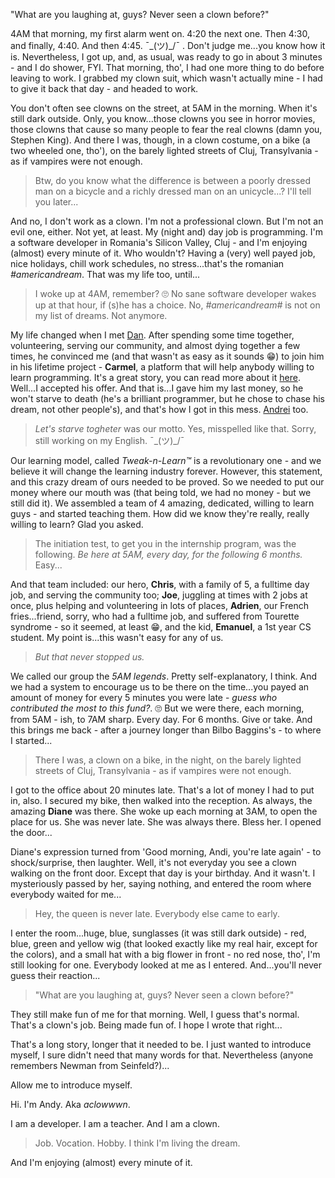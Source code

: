 "What are you laughing at, guys? Never seen a clown before?"

4AM that morning, my first alarm went on. 4:20 the next one. Then 4:30, and finally, 4:40. And then 4:45.  ¯\_(ツ)_/¯ . Don't judge me...you know how it is.
Nevertheless, I got up, and, as usual, was ready to go in about 3 minutes - and I do shower, FYI. That morning, tho', I had one more thing to do before leaving to work. I grabbed my clown suit, which wasn't actually mine - I had to give it back that day - and headed to work.

You don't often see clowns on the street, at 5AM in the morning. When it's still dark outside. Only, you know...those clowns you see in horror movies, those clowns that cause so many people to fear the real clowns (damn you, Stephen King). And there I was, though, in a clown costume, on a bike (a two wheeled one, tho'), on the barely lighted streets of Cluj, Transylvania - as if vampires were not enough.

> Btw, do you know what the difference is between a poorly dressed man on a bicycle and a richly dressed man on an unicycle...? I'll tell you later...


And no, I don't work as a clown. I'm not a professional clown. But I'm not an evil one, either. Not yet, at least. My (night and) day job is programming. I'm a software developer in Romania's Silicon Valley, Cluj - and I'm enjoying (almost) every minute of it. Who wouldn't? Having a (very) well payed job, nice holidays, chill work schedules, no stress...that's the romanian *#americandream*. That was my life too, until...

> I woke up at 4AM, remember? 🙄 No sane software developer wakes up at that hour, if (s)he has a choice. No, *#americandream#* is not on my list of dreams. Not anymore.

My life changed when I met [Dan](https://carmel.io/story/idancali). After spending some time together, volunteering, serving our community, and almost dying together a few times, he convinced me (and that wasn't as easy as it sounds 😁) to join him in his lifetime project - __Carmel__, a platform that will help anybody willing to learn programming. It's a great story, you can read more about it [here](https://carmel.io/story). Well...I accepted his offer. And that is...I gave him my last money, so he won't starve to death (he's a brilliant programmer, but he chose to chase his dream, not other people's), and that's how I got in this mess. [Andrei](https://carmel.io/story/andreiwrites) too.

> *Let's starve togheter* was our motto. Yes, misspelled like that. Sorry, still working on my English. ¯\_(ツ)_/¯

Our learning model, called *Tweak-n-Learn™* is a revolutionary one - and we believe it will change the learning industry forever. However, this statement, and this crazy dream of ours needed to be proved. So we needed to put our money where our mouth was (that being told, we had no money - but we still did it). We assembled a team of 4 amazing, dedicated, willing to learn guys - and started teaching them. How did we know they're really, really willing to learn? Glad you asked.

> The initiation test, to get you in the internship program, was the following. *Be here at 5AM, every day, for the following 6 months.* Easy...

And that team included: our hero, __Chris__, with a family of 5, a fulltime day job, and serving the community too; __Joe__, juggling at times with 2 jobs at once, plus helping and volunteering in lots of places, __Adrien__, our French fries...friend, sorry, who had a fulltime job, and suffered from Tourette syndrome - so it seemed, at least 😁, and the kid, __Emanuel__, a 1st year CS student. My point is...this wasn't easy for any of us. 

> *But that never stopped us.*

We called our group the *5AM legends*. Pretty self-explanatory, I think. And we had a system to encourage us to be there on the time...you payed an amount of money for every 5 minutes you were late - *guess who contributed the most to this fund?*. 🙄 But we were there, each morning, from 5AM - ish, to 7AM sharp. Every day. For 6 months. Give or take. And this brings me back - after a journey longer than Bilbo Baggins's - to where I started...

> There I was, a clown on a bike, in the night, on the barely lighted streets of Cluj, Transylvania - as if vampires were not enough.

I got to the office about 20 minutes late. That's a lot of money I had to put in, also. I secured my bike, then walked into the reception. As always, the amazing __Diane__ was there. She woke up each morning at 3AM, to open the place for us. She was never late. She was always there. Bless her. I opened the door...

Diane's expression turned from 'Good morning, Andi, you're late again' - to shock/surprise, then laughter. Well, it's not everyday you see a clown walking on the front door. Except that day is your birthday. And it wasn't. I mysteriously passed by her, saying nothing, and entered the room where everybody waited for me...

> Hey, the queen is never late. Everybody else came to early.

I enter the room...huge, blue, sunglasses (it was still dark outside) - red, blue, green and yellow wig (that looked exactly like my real hair, except for the colors), and a small hat with a big flower in front - no red nose, tho', I'm still looking for one. Everybody looked at me as I entered. And...you'll never guess their reaction...

> "What are you laughing at, guys? Never seen a clown before?"

They still make fun of me for that morning. Well, I guess that's normal. That's a clown's job. Being made fun of. I hope I wrote that right...

That's a long story, longer that it needed to be. I just wanted to introduce myself, I sure didn't need that many words for that. Nevertheless (anyone remembers Newman from Seinfeld?)...

Allow me to introduce myself.

Hi. I'm Andy. Aka *aclowwwn*.

I am a developer. I am a teacher. And I am a clown.

> Job. Vocation. Hobby. I think I'm living the dream.

And I'm enjoying (almost) every minute of it.



